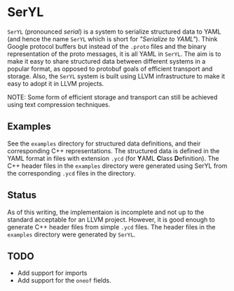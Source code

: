 # SerYL

`SerYL` (pronounced *serial*) is a system to serialize structured data to YAML
(and hence the name `SerYL` which is short for *"Serialize to YAML"*). Think
Google protocol buffers but instead of the `.proto` files and the binary
representation of the proto messages, it is all YAML in `SerYL`. The aim is to
make it easy to share structured data between different systems in a popular
format, as opposed to protobuf goals of efficient transport and storage. Also,
the `SerYL` system is built using LLVM infrastructure to make it easy to adopt
it in LLVM projects.

NOTE: Some form of efficient storage and transport can still be achieved using
text compression techniques.

## Examples

See the `examples` directory for structured data definitions, and their
corresponding C++ representations. The structured data is defined in the YAML
format in files with extension `.ycd` (for **Y**AML **C**lass **D**efinition).
The C++ header files in the `examples` directory were generated using SerYL
from the corresponding `.ycd` files in the directory.

## Status

As of this writing, the implementaion is incomplete and not up to the standard
acceptable for an LLVM project. However, it is good enough to generate C++
header files from simple `.ycd` files. The header files in the `examples`
directory were generated by `SerYL`.

## TODO

- Add support for imports
- Add support for the `oneof` fields.
